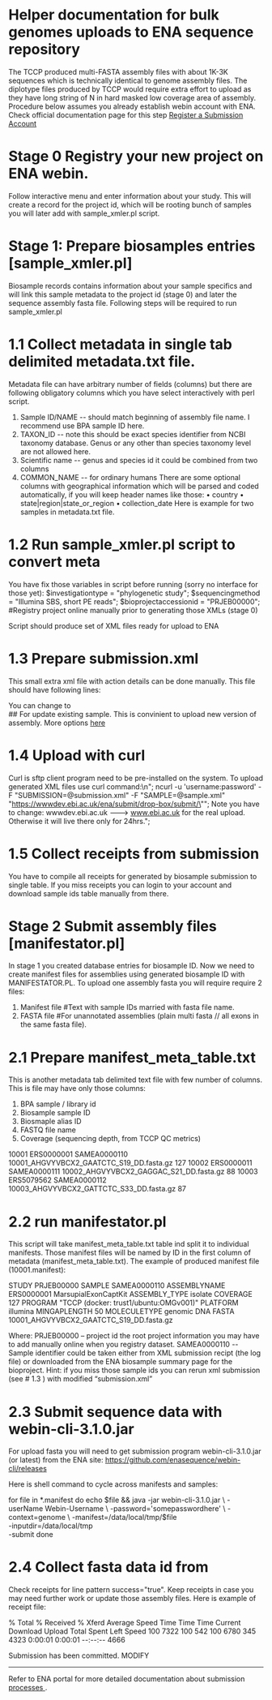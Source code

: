# Helper documentation for bulk genomes uploads to ENA sequence repository 

The TCCP produced multi-FASTA assembly files with about 1K-3K sequences which is technically identical to genome assembly files. The diplotype files produced by TCCP would require extra effort to upload as they have long string of N in hard masked low coverage area of assembly. Procedure below assumes you already establish webin account with ENA. Check official documentation page for this step [Register a Submission Account]( https://ena-docs.readthedocs.io/en/latest/submit/general-guide/registration.html) 

# Stage 0 Registry your new project on ENA webin. 
Follow interactive menu and enter information about your study. This will create a record for the project id, which will be rooting bunch of samples you will later add with sample_xmler.pl script.

# Stage 1: Prepare biosamples entries [sample_xmler.pl]
Biosample records contains information about your sample specifics and will link this sample metadata to the project id (stage 0) and later the sequence assembly fasta file. Following steps will be required to run sample_xmler.pl  
# 1.1 Collect metadata in single tab delimited metadata.txt file. 
Metadata file can have arbitrary number of fields (columns) but there are following obligatory columns which you have select interactively with perl script.
1)	Sample ID/NAME  --  should match beginning of assembly file name. I recommend use BPA sample ID here. 
2)	TAXON_ID  -- note this should be exact species identifier from NCBI taxonomy database. Genus or any other than species  taxonomy level are not allowed here. 
3)	Scientific name  --  genus and species id it could be combined from two columns 
4)	COMMON_NAME  -- for ordinary humans
There are some optional columns with geographical information which will be parsed and coded automatically, if you will keep header names like those:
•	country
•	state|region|state_or_region
•	collection_date
Here is example for two samples in metadata.txt file.

# 1.2  Run sample_xmler.pl script to convert meta 

You have fix those variables in script before running (sorry no interface for those yet):
$investigationtype     = "phylogenetic study";
$sequencingmethod      = "Illumina SBS, short PE reads";
$bioprojectaccessionid = "PRJEB00000";     #Registry project online manually prior to generating those XMLs (stage 0)

Script should produce set of XML files ready for upload to ENA
# 1.3 Prepare submission.xml
This small extra xml file with action details can be done manually. This file should have following lines:
<?xml version="1.0" encoding="UTF-8"?>
<SUBMISSION>
   <ACTIONS>
      <ACTION>
         <ADD/>
      </ACTION>
   </ACTIONS>
</SUBMISSION>

You can change  <ADD/> to  
<MODIFY/>   ## For update existing sample. This is convinient to upload new version of assembly.
<HOLD target="TODO: study accession number" HoldUntilDate="TODO: YYYY-MM-DD"/>
<RELEASE target="TODO: study accession number"/>
<RECEIPT target="submission alias or accessions"/>
<KILL target="TODO: object accession number"/>
More options [here](https://ena-docs.readthedocs.io/en/latest/submit/general-guide/programmatic.html)

# 1.4 Upload with curl
Curl is sftp client program need to be pre-installed on the system. To upload generated XML files use curl command:\n";
ncurl -u \'username:password\' -F \"SUBMISSION=@submission.xml\" -F \"SAMPLE=@sample.xml\" \"https://wwwdev.ebi.ac.uk/ena/submit/drop-box/submit/\"";
Note you have to change: wwwdev.ebi.ac.uk ---> www.ebi.ac.uk  for the real upload. Otherwise it will live there only for 24hrs.";
# 1.5 Collect receipts from submission  
You have to compile all receipts for generated by biosample submission to single table. If you miss receipts you can login to your account and download sample ids table manually from there. 

# Stage 2 Submit assembly files [manifestator.pl]
In stage 1 you created database entries for biosample ID. Now we need to create manifest files for assemblies using generated biosample ID with MANIFESTATOR.PL. To upload one assembly fasta you will require require 2 files: 
1.	Manifest file      #Text with sample IDs married with fasta file name.	 
2.	FASTA file	       #For unannotated assemblies (plain multi fasta // all exons in the same fasta file).
# 2.1 Prepare manifest_meta_table.txt
This is another metadata tab delimited text file with few number of columns. This is file may have only those columns:
1)	BPA sample / library id
2)	Biosample sample ID
3)	Biosmaple alias ID
4)	FASTQ file name
5)	Coverage (sequencing depth, from TCCP QC metrics)

10001   ERS0000001      SAMEA0000110    10001_AHGVYVBCX2_GAATCTC_S19_DD.fasta.gz    127
10002   ERS0000011      SAMEA0000111    10002_AHGVYVBCX2_GAGGAC_S21_DD.fasta.gz     88
10003   ERS5079562      SAMEA0000112    10003_AHGVYVBCX2_GATTCTC_S33_DD.fasta.gz    87

# 2.2 run manifestator.pl
This script will take manifest_meta_table.txt table ind split it to individual manifests. Those manifest files will be named by ID in the first column of metadata (manifest_meta_table.txt). The example of produced manifest file (10001.manifest): 

STUDY    PRJEB00000
SAMPLE   SAMEA0000110
ASSEMBLYNAME    ERS0000001 MarsupialExonCaptKit
ASSEMBLY_TYPE   isolate
COVERAGE         127
PROGRAM "TCCP (docker: trust1/ubuntu:OMGv001)"
PLATFORM         illumina
MINGAPLENGTH    50
MOLECULETYPE     genomic DNA
FASTA   10001_AHGVYVBCX2_GAATCTC_S19_DD.fasta.gz

Where:
PRJEB00000 – project id the root project information you may have to add manually online when you registry dataset. 
SAMEA0000110  -- Sample identifier could be taken either from XML submission recipt (the log file) or downloaded from the ENA biosample summary  page for the bioproject. Hint: if you miss those sample ids you can rerun xml submission (see # 1.3 ) with modified “submission.xml”          
        <ACTION>
             <VALIDATE/>
         </ACTION>

# 2.3 Submit sequence data with webin-cli-3.1.0.jar
For upload fasta you will need to get submission program webin-cli-3.1.0.jar (or latest) from the ENA site: https://github.com/enasequence/webin-cli/releases

Here is shell command to cycle across manifests and samples:

for file in *.manifest
do echo $file && java -jar webin-cli-3.1.0.jar  \
  -userName Webin-Username \
  -password='somepasswordhere' \
  -context=genome \
  -manifest=/data/local/tmp/$file \
  -inputdir=/data/local/tmp \
  -submit 
done


# 2.4  Collect fasta data id from 
Check receipts for line pattern success="true". Keep receipts in case you may need further work or update those assembly files. Here is example of receipt file:

  % Total    % Received % Xferd  Average Speed   Time    Time     Time  Current
                                 Download  Upload   Total   Spent    Left  Speed
100  7322  100   542  100  6780    345   4323  0:00:01  0:00:01 --:--:--  4666
<?xml version="1.0" encoding="UTF-8"?>
<?xml-stylesheet type="text/xsl" href="receipt.xsl"?>
<RECEIPT receiptDate="2020-09-25T00:38:36.465+01:00" submissionFile="submission.xml" success="true">
     <SAMPLE accession="ERS0000001" alias="10001" status="PRIVATE">
          <EXT_ID accession="SAMEA0000110" type="biosample"/>
     </SAMPLE>
     <SUBMISSION accession="" alias="SUBMISSION-25-09-2020-00:38:36:347"/>
     <MESSAGES>
          <INFO>Submission has been committed.</INFO>
     </MESSAGES>
     <ACTIONS>MODIFY</ACTIONS>
</RECEIPT>

---

Refer to ENA portal for more detailed documentation about submission [ processes ]( https://ena-docs.readthedocs.io/en/latest/submit/general-guide.html ).
